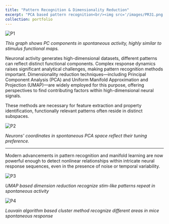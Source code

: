 ```yaml
---
title: "Pattern Recognition & Dimensionality Reduction"
excerpt: "PCA based pattern recognition<br/><img src='/images/PR31.png'>"
collection: portfolio
---
```





![P1](/images/PR31.png)    

*This graph shows PC components in spontaneous activity, highly similar to stimulus functional maps.*    

Neuronal activity generates high-dimensional datasets, different patterns can reflect distinct functional components. Complex response dynamics raises significant analytical challenges, making pattern recognition methods important. Dimensionality reduction techniques—including Principal Component Analysis (PCA) and Uniform Manifold Approximation and Projection (UMAP)—are widely employed for this purpose, offering perspectives to find contributing factors within high-dimensional neural signals.


These methods are necessary for feature extraction and property identification, functionally relevant patterns often reside in distinct subspaces.    

![P2](/images/PR32.png)    
    
*Neurons' coordinates in spontaneous PCA space reflect their tuning preference.*    

---

Modern advancements in pattern recognition and manifold learning are now powerful enough to detect nonlinear relationships within intricate neural response sequences, even in the presence of noise or temporal variability.

![P3](/images/PR33.png)    

*UMAP based dimension reduction recognize stim-like patterns repeat in spontaneous activity*    


![P4](/images/PR34.png)    

*Louvain algorithm based cluster method recognize different areas in mice spontaneous response*    
